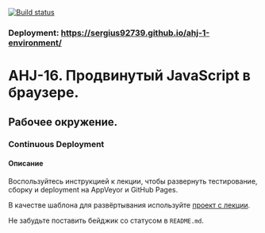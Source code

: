 [![Build status](https://ci.appveyor.com/api/projects/status/4y5ipr8ri7ys6hk9/branch/master?svg=true)](https://ci.appveyor.com/project/Sergius92739/ahj-1-environment/branch/master)

### Deployment: https://sergius92739.github.io/ahj-1-environment/

# AHJ-16. Продвинутый JavaScript в браузере.

## Рабочее окружение.

### Continuous Deployment

#### Описание

Воспользуйтесь инструкцией к лекции, чтобы развернуть тестирование, сборку и deployment на AppVeyor и GitHub Pages.

В качестве шаблона для развёртывания используйте [проект с лекции](https://github.com/netology-code/ahj-code/tree/master/env).

Не забудьте поставить бейджик со статусом в `README.md`.
